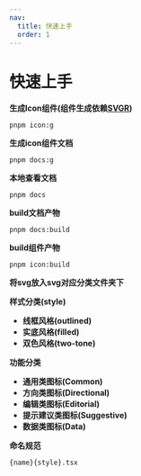 ```yaml
---
nav:
  title: 快速上手
  order: 1
---
```


# 快速上手


**生成Icon组件(组件生成依赖[SVGR](https://react-svgr.com/docs/options/#ignore-existing))**

```shell
pnpm icon:g
```

**生成icon组件文档**

```shell
pnpm docs:g
```

**本地查看文档**

```shell
pnpm docs
```

**build文档产物**

```shell
pnpm docs:build
```

**build组件产物**

```shell
pnpm icon:build
```


**将svg放入svg对应分类文件夹下**

**样式分类(style)**

- **线框风格(outlined)**
- **实底风格(filled)**
- **双色风格(two-tone)**

**功能分类**

- **通用类图标(Common)**
- **方向类图标(Directional)**
- **编辑类图标(Editorial)**
- **提示建议类图标(Suggestive)**
- **数据类图标(Data)**

**命名规范**

```shell
{name}{style}.tsx 
```